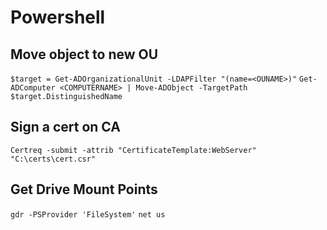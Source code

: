 # Powershell

## Move object to new OU
`$target = Get-ADOrganizationalUnit -LDAPFilter "(name=<OUNAME>)"`
`Get-ADComputer <COMPUTERNAME> | Move-ADObject -TargetPath $target.DistinguishedName`

## Sign a cert on CA
`Certreq -submit -attrib "CertificateTemplate:WebServer" "C:\certs\cert.csr"`

## Get Drive Mount Points
`gdr -PSProvider 'FileSystem'`
`net us`

